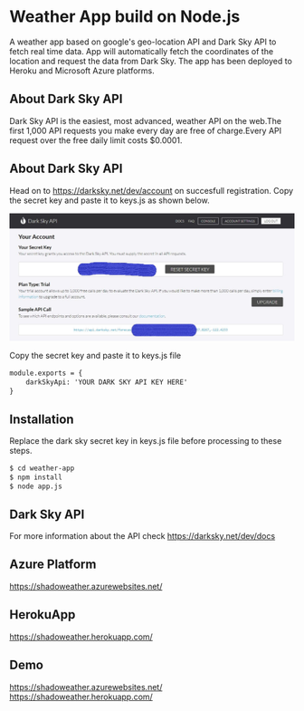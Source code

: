 # Weather App build on Node.js
A weather app based on google's geo-location API and Dark Sky API to fetch real time data. App will automatically fetch the coordinates of the location and request the data from Dark Sky. The app has been deployed to Heroku and Microsoft Azure platforms. 

## About Dark Sky API
Dark Sky API is the easiest, most advanced, weather API on the web.The first 1,000 API requests you make every day are free of charge.Every API request over the free daily limit costs $0.0001.

## About Dark Sky API
Head on to https://darksky.net/dev/account on succesfull registration. Copy the secret key and paste it to keys.js as shown below.

![Alt text](/screenshot/shadoweather1.JPG?raw=true "Dark Sky API Secret key")

Copy the secret key and paste it to keys.js file

```node
module.exports = {
    darkSkyApi: 'YOUR DARK SKY API KEY HERE'
}
```
## Installation
Replace the dark sky secret key in keys.js file before processing to these steps.

```command
$ cd weather-app
$ npm install
$ node app.js
```

## Dark Sky API
For more information about the API check https://darksky.net/dev/docs

## Azure Platform
https://shadoweather.azurewebsites.net/

## HerokuApp
https://shadoweather.herokuapp.com/

## Demo
https://shadoweather.azurewebsites.net/
https://shadoweather.herokuapp.com/
